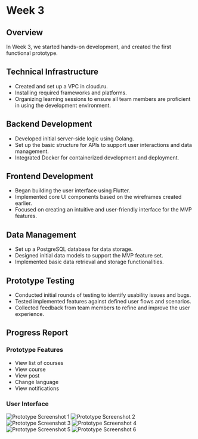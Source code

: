 # Week 3

## Overview
In Week 3, we started hands-on development, and created the first functional prototype.

## Technical Infrastructure
- Created and set up a VPC in cloud.ru.
- Installing required frameworks and platforms.
- Organizing learning sessions to ensure all team members are proficient in using the development environment.

## Backend Development
- Developed initial server-side logic using Golang.
- Set up the basic structure for APIs to support user interactions and data management.
- Integrated Docker for containerized development and deployment.

## Frontend Development
- Began building the user interface using Flutter.
- Implemented core UI components based on the wireframes created earlier.
- Focused on creating an intuitive and user-friendly interface for the MVP features.

## Data Management
- Set up a PostgreSQL database for data storage.
- Designed initial data models to support the MVP feature set.
- Implemented basic data retrieval and storage functionalities.

## Prototype Testing
- Conducted initial rounds of testing to identify usability issues and bugs.
- Tested implemented features against defined user flows and scenarios.
- Collected feedback from team members to refine and improve the user experience.

## Progress Report

### Prototype Features

- View list of courses
- View course
- View post
- Change language
- View notifications 


### User Interface
![Prototype Screenshot 1](static\2024\Booky\screen1.jpg)
![Prototype Screenshot 2](static\2024\Booky\screen2.jpg)
![Prototype Screenshot 3](static\2024\Booky\screen3.jpg)
![Prototype Screenshot 4](static\2024\Booky\screen4.jpg)
![Prototype Screenshot 5](static\2024\Booky\screen5.jpg)
![Prototype Screenshot 6](static\2024\Booky\screen6.jpg)